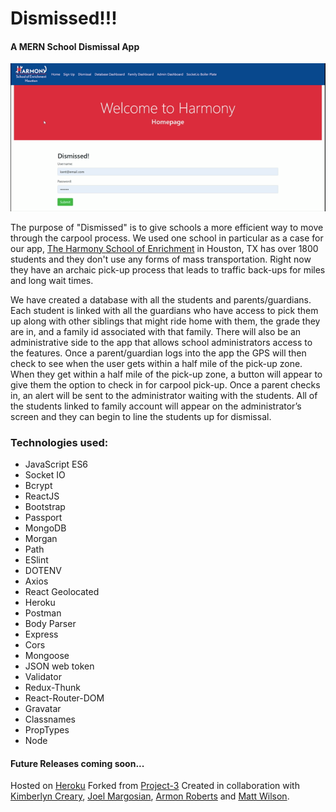 # Dismissed!!!
#### A MERN School Dismissal App

![Demo](client/public/Dismissed.gif)


The purpose of "Dismissed" is to give schools a more efficient way to move through the carpool process.  We used one school in particular as a case for our app, [The Harmony School of Enrichment](https://hsenrichment.harmonytx.org/) in Houston, TX has over 1800 students and they don't use any forms of mass transportation.  Right now they have an archaic pick-up process that leads to traffic back-ups for miles and long wait times.

We have created a database with all the students and parents/guardians.  Each student is linked with all the guardians who have access to pick them up along with other siblings that might ride home with them, the grade they are in, and a family id associated with that family.  There will also be an administrative side to the app that allows school administrators access to the features.  Once a parent/guardian logs into the app the GPS will then check to see when the user gets within a half mile of the pick-up zone.  When they get within a half mile of the pick-up zone, a button will appear to give them the option to check in for carpool pick-up.  Once a parent checks in, an alert will be sent to the administrator waiting with the students.  All of the students linked to family account will appear on the administrator’s screen and they can begin to line the students up for dismissal.

### Technologies used:
- JavaScript ES6
- Socket IO
- Bcrypt
- ReactJS
- Bootstrap
- Passport
- MongoDB
- Morgan
- Path
- ESlint
- DOTENV
- Axios
- React Geolocated
- Heroku
- Postman
- Body Parser
- Express
- Cors
- Mongoose
- JSON web token
- Validator
- Redux-Thunk
- React-Router-DOM
- Gravatar
- Classnames
- PropTypes
- Node

#### Future Releases coming soon...

Hosted on [Heroku](http://dismissal-app.herokuapp.com/)
Forked from [Project-3](https://github.com/margosij/Project-3)
Created in collaboration with [Kimberlyn Creary](https://github.com/kimocreary), [Joel Margosian](https://github.com/margosij), [Armon Roberts](https://github.com/armonkahil) and [Matt Wilson](https://github.com/matt-wilson78).